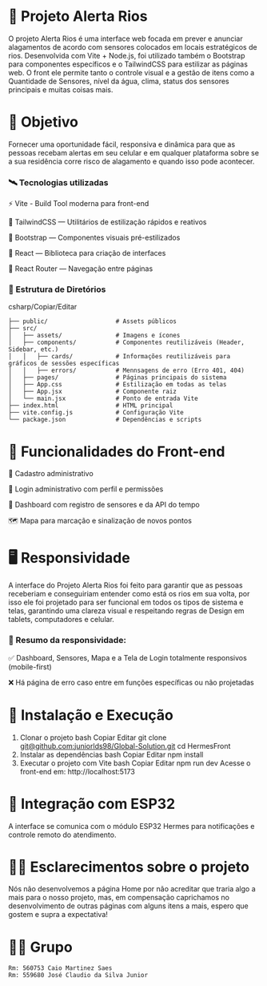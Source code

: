 # 🚨 Projeto Alerta Rios

O projeto Alerta Rios é uma interface web focada em prever e anunciar alagamentos de acordo com sensores colocados em locais estratégicos de rios. Desenvolvida com Vite + Node.js, foi utilizado também o Bootstrap para componentes específicos e o TailwindCSS para estilizar as páginas web. O front ele permite tanto o controle visual e a gestão de itens como a Quantidade de Sensores, nível da água, clima, status dos sensores principais e muitas coisas mais.
# 🏁 Objetivo

Fornecer uma oportunidade fácil, responsiva e dinâmica para que as pessoas recebam alertas em seu celular e em qualquer plataforma sobre se a sua residência corre risco de alagamento e quando isso pode acontecer.

### 🛰️ Tecnologias utilizadas

⚡ Vite - Build Tool moderna para front-end

🧵 TailwindCSS — Utilitários de estilização rápidos e reativos

🎨 Bootstrap — Componentes visuais pré-estilizados

🧠 React — Biblioteca para criação de interfaces

📁 React Router — Navegação entre páginas

### 📁 Estrutura de Diretórios

csharp/Copiar/Editar

```
├── public/                   # Assets públicos
├── src/
│   ├── assets/               # Imagens e ícones
│   ├── components/           # Componentes reutilizáveis (Header, Sidebar, etc.)
│   │   ├── cards/            # Informações reutilizáveis para gráficos de sessões específicas
│   │   ├── errors/           # Mennsagens de erro (Erro 401, 404)
│   ├── pages/                # Páginas principais do sistema
│   ├── App.css               # Estilização em todas as telas
│   ├── App.jsx               # Componente raiz
│   └── main.jsx              # Ponto de entrada Vite
├── index.html                # HTML principal
├── vite.config.js            # Configuração Vite
└── package.json              # Dependências e scripts
```
# 🚱 Funcionalidades do Front-end

🔐 Cadastro administrativo

🔐 Login administrativo com perfil e permissões

🚦 Dashboard com registro de sensores e da API do tempo

🗺️ Mapa para marcação e sinalização de novos pontos

# 🖥️ Responsividade

A interface do Projeto Alerta Rios foi feito para garantir que as pessoas receberiam e conseguiriam entender como está os rios em sua volta, por isso ele foi projetado para ser funcional em todos os tipos de sistema e telas, garantindo uma clareza visual e respeitando regras de Design em tablets, computadores e celular.

### 📌 Resumo da responsividade:

✅ Dashboard, Sensores, Mapa e a Tela de Login totalmente responsivos (mobile-first)

❌ Há página de erro caso entre em funções específicas ou não projetadas



# 🚀 Instalação e Execução
1. Clonar o projeto
bash
Copiar
Editar
git clone [git@github.com:juniorlds98/Global-Solution.git]((https://github.com/juniorlds98/Global-Solution-IBM))
cd HermesFront
2. Instalar as dependências
bash
Copiar
Editar
npm install
3. Executar o projeto com Vite
bash
Copiar
Editar
npm run dev
Acesse o front-end em:
http://localhost:5173

# 🤝 Integração com ESP32
A interface se comunica com o módulo ESP32 Hermes para notificações e controle remoto do atendimento.

# 👨‍💻 Esclarecimentos sobre o projeto
Nós não desenvolvemos a página Home por não acreditar que traria algo a mais para o nosso projeto, mas, em compensação caprichamos no desenvolvimento de outras páginas com alguns itens a mais, espero que gostem e supra a expectativa!

# 👨‍💻 Grupo
```
Rm: 560753 Caio Martinez Saes
Rm: 559680 José Claudio da Silva Junior
```
